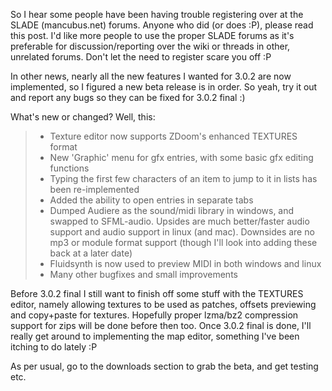 So I hear some people have been having trouble registering over at the SLADE (mancubus.net) forums. Anyone who did (or does :P), please read this post. I'd like more people to use the proper SLADE forums as it's preferable for discussion/reporting over the wiki or threads in other, unrelated forums. Don't let the need to register scare you off :P

In other news, nearly all the new features I wanted for 3.0.2 are now implemented, so I figured a new beta release is in order. So yeah, try it out and report any bugs so they can be fixed for 3.0.2 final :)

What's new or changed? Well, this:

> - Texture editor now supports ZDoom's enhanced TEXTURES format
> - New 'Graphic' menu for gfx entries, with some basic gfx editing functions
> - Typing the first few characters of an item to jump to it in lists has been re-implemented
> - Added the ability to open entries in separate tabs
> - Dumped Audiere as the sound/midi library in windows, and swapped to SFML-audio. Upsides are much better/faster audio support and audio support in linux (and mac). Downsides are no mp3 or module format support (though I'll look into adding these back at a later date)
> - Fluidsynth is now used to preview MIDI in both windows and linux
> - Many other bugfixes and small improvements

Before 3.0.2 final I still want to finish off some stuff with the TEXTURES editor, namely allowing textures to be used as patches, offsets previewing and copy+paste for textures. Hopefully proper lzma/bz2 compression support for zips will be done before then too. Once 3.0.2 final is done, I'll really get around to implementing the map editor, something I've been itching to do lately :P

As per usual, go to the downloads section to grab the beta, and get testing etc.